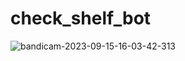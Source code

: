 # check_shelf_bot



![bandicam-2023-09-15-16-03-42-313](https://github.com/pafnootiy/check_shelf_bot/assets/66752812/ac0499be-e17a-4d40-a60b-3d8c3d57286c)
